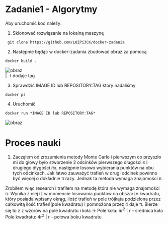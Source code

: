 # Zadanie1 - Algorytmy

Aby uruchomić kod należy:

1. Sklonować rozwiązanie na lokalną maszynę

```console
 git clone https://github.com/L0ZPi3CK/docker-zadania
```

2. Następnie będąc w docker-zadania zbudować obraz za pomocą
```console
docker build .
```
![obraz](https://user-images.githubusercontent.com/84734341/179549627-264809bd-0e2a-41ee-9be9-f8075ec1e381.png)  
| -t dodaje tag

3. Sprawdzić IMAGE ID lub REPOSITORY:TAG który nadaliśmy
```console
docker ps
``` 

4. Uruchomić 
``` console
docker run *IMAGE ID lub REPOSITORY:TAG*
```
![obraz](https://user-images.githubusercontent.com/84734341/179549467-75a24a2f-ec14-42d7-9894-57b4616e817b.png)


# Proces nauki

1. Zacząłem od zrozumienia metody Monte Carlo i pierwszym co przyszło mi do głowy było stworzenie 2 odcinków
pierwszego długości *x* i drugiego dłygości *πx*, następnie losowo wybierania punktów na obu tych odcinkach.
Jak łatwo zauważyć trafień w drugi odcinek powinno być więcej o dokładnie π razy. Jednak ta metoda wymaga znajomości π.

Zrobiłem więc research i trafiłem na metodę która nie wymaga znajomości π. Wynika z niej iż w momencie losowania punktów
na obszarze kwadratu, który posiada wpisany okrąg, ilość trafień w pole trójkąta podzielona przez całkowitą ilość trafień(pole kwadratu)
i pomnożona przez 4 daje π. Bierze się to z z wzorów na pole kwadratu i koła ->
Pole koła: πr<sup>2</sup>        | r - srednica koła
Pole kwadratu: 4r<sup>2</sup>    | r - połowa boku kwadratu
